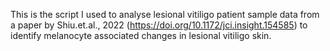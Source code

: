This is the script I used to analyse lesional vitiligo patient sample data from a paper by Shiu.et.al., 2022 (https://doi.org/10.1172/jci.insight.154585) to identify melanocyte associated changes in lesional vitiligo skin. 
